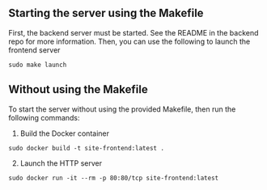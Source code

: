 ## Starting the server using the Makefile

First, the backend server must be started.  See the README in the backend repo for more information.  Then, you can use the following to launch the frontend server

`sudo make launch`


## Without using the Makefile

To start the server without using the provided Makefile, then run the following commands:

1. Build the Docker container

`sudo docker build -t site-frontend:latest .`

2. Launch the HTTP server

`sudo docker run -it --rm -p 80:80/tcp site-frontend:latest`